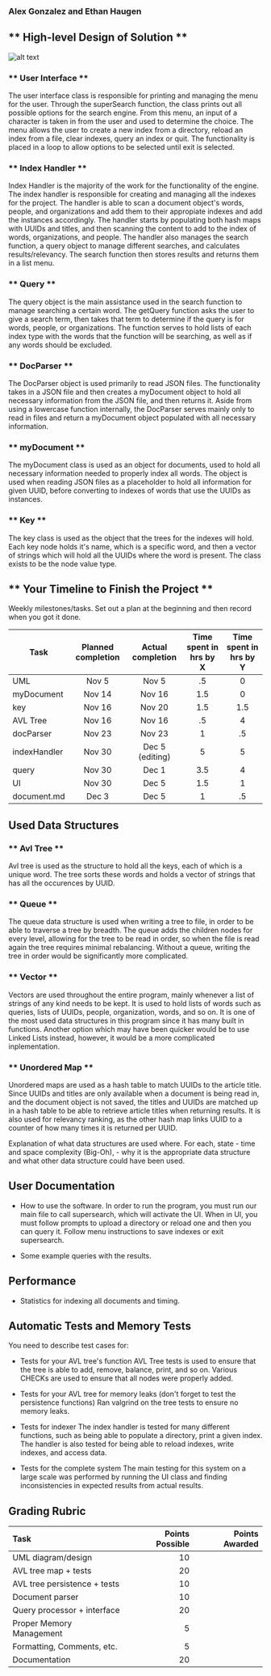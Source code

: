 ### Alex Gonzalez and Ethan Haugen 

## ** High-level Design of Solution **

![alt text](https://github.com/SMUCS2341/assignment-4-search-engine-she-s-bulletproof/)

### ** User Interface **
The user interface class is responsible for printing and managing the menu for the user. Through the superSearch function,
the class prints out all possible options for the search engine. From this menu, an input of a character is taken in from
the user and used to determine the choice. The menu allows the user to create a new index from a directory, reload an index
from a file, clear indexes, query an index or quit. The functionality is placed in a loop to allow options to be selected
until exit is selected.

### ** Index Handler **
Index Handler is the majority of the work for the functionality of the engine. The index handler is responsible for creating
and managing all the indexes for the project. The handler is able to scan a document object's words, people, and organizations 
and add them to their appropiate indexes and add the instances accordingly. The handler starts by populating both hash maps
with UUIDs and titles, and then scanning the content to add to the index of words, organizations, and people. The handler also
manages the search function, a query object to manage different searches, and calculates results/relevancy. The search function 
then stores results and returns them in a list menu.

### ** Query **
The query object is the main assistance used in the search function to manage searching a certain word. The getQuery function 
asks the user to give a search term, then takes that term to determine if the query is for words, people, or organizations. The
function serves to hold lists of each index type with the words that the function will be searching, as well as if any words
should be excluded.

### ** DocParser **
The DocParser object is used primarily to read JSON files. The functionality takes in a JSON file and then creates a myDocument
object to hold all necessary information from the JSON file, and then returns it. Aside from using a lowercase function internally,
the DocParser serves mainly only to read in files and return a myDocument object populated with all necessary information.

### ** myDocument **
The myDocument class is used as an object for documents, used to hold all necessary information needed to properly index all words. 
The object is used when reading JSON files as a placeholder to hold all information for given UUID, before converting to indexes of
words that use the UUIDs as instances. 

### ** Key **
The key class is used as the object that the trees for the indexes will hold. Each key node holds it's name, which is a specific word,
and then a vector of strings which will hold all the UUIDs where the word is present. The class exists to be the node value type.


## ** Your Timeline to Finish the Project **
Weekly milestones/tasks. Set out a plan at the beginning and then record when you got it done.

| Task        | Planned completion | Actual completion | Time spent in hrs by X | Time spent in hrs by Y |
| ----------- | :-----------------:| :---------------: | :--------------------: | :--------------------: |
| UML         | Nov 5              | Nov 5             | .5                     | 0                      |
| myDocument  | Nov 14             | Nov 16            | 1.5                    | 0                      |
| key         | Nov 16             | Nov 20            | 1.5                    | 1.5                    |
| AVL Tree    | Nov 16             | Nov 16            | .5                     | 4                      |
| docParser   | Nov 23             | Nov 23            | 1                      | .5                     |
| indexHandler| Nov 30             | Dec 5 (editing)   | 5                      | 5                      |
| query       | Nov 30             | Dec 1             | 3.5                    | 4                      |
| UI          | Nov 30             | Dec 5             | 1.5                    | 1                      |
| document.md | Dec 3              | Dec 5             | 1                      | .5                     |


## Used Data Structures

### ** Avl Tree **
Avl tree is used as the structure to hold all the keys, each of which is a unique word. The tree sorts these
words and holds a vector of strings that has all the occurences by UUID. 

### ** Queue **
The queue data structure is used when writing a tree to file, in order to be able to traverse a tree by
breadth. The queue adds the children nodes for every level, allowing for the tree to be read in order,
so when the file is read again the tree requires minimal rebalancing. Without a queue, writing the tree
in order would be significantly more complicated. 

### ** Vector **
Vectors are used throughout the entire program, mainly whenever a list of strings of any kind needs to be
kept. It is used to hold lists of words such as queries, lists of UUIDs, people, organization, words, and
so on. It is one of the most used data structures in this program since it has many built in functions.
Another option which may have been quicker would be to use Linked Lists instead, however, it would be 
a more complicated inplementation. 

### ** Unordered Map **
Unordered maps are used as a hash table to match UUIDs to the article title. Since UUIDs and titles are
only available when a document is being read in, and the document object is not saved, the titles and
UUIDs are matched up in a hash table to be able to retrieve article titles when returning results. It
is also used for relevancy ranking, as the other hash map links UUID to a counter of how many times it 
is returned per UUID. 


Explanation of what data structures are used where. For each, state 
    - time and space complexity (Big-Oh),
    - why it is the appropriate data structure and what other data structure could have been used.

## User Documentation 
- How to use the software.
In order to run the program, you must run our main file to call supersearch, which will activate the UI.
When in UI, you must follow prompts to upload a directory or reload one and then you can query it. Follow
menu instructions to save indexes or exit supersearch.

- Some example queries with the results.





## Performance
- Statistics for indexing all documents and timing.



## Automatic Tests and Memory Tests
You need to describe test cases for:
- Tests for your AVL tree's function
AVL Tree tests is used to ensure that the tree is able to add, remove, balance, print, and so on. Various
CHECKs are used to ensure that all nodes were properly added. 

- Tests for your AVL tree for memory leaks (don't forget to test the persistence functions)
Ran valgrind on the tree tests to ensure no memory leaks.

- Tests for indexer
The index handler is tested for many different functions, such as being able to populate a directory, print
a given index. The handler is also tested for being able to reload indexes, write indexes, and access data. 

- Tests for the complete system
The main testing for this system on a large scale was performed by running the UI class and finding 
inconsistencies in expected results from actual results.

## Grading Rubric

| Task                        | Points Possible | Points Awarded |
| :------------------         | --------------: | -------------: |
| UML diagram/design          | 10              |                |
| AVL tree map + tests        | 20              |                |
| AVL tree persistence + tests| 10              |                |
| Document parser             | 10              |                |
| Query processor + interface | 20              |                |
| Proper Memory Management    | 5               |                |
| Formatting, Comments, etc.  | 5               |                |
| Documentation               | 20              |                |

